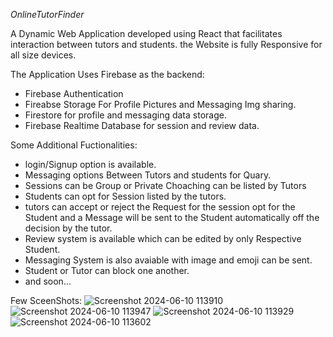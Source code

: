 *OnlineTutorFinder*

A Dynamic Web Application developed using React that facilitates interaction between tutors and students.
the Website is fully Responsive for all size devices.

The Application Uses Firebase as the backend:

  - Firebase Authentication
  - Fireabse Storage For Profile Pictures and Messaging Img sharing.
  - Firestore for profile and messaging data storage.
  - Firebase Realtime Database for session and review data.

Some Additional Fuctionalities: 
  - login/Signup option is available. 
  - Messaging options Between Tutors and students for Quary.
  - Sessions can be Group or Private Choaching can be listed by Tutors
  - Students can opt for Session listed by the tutors.
  - tutors can accept or reject the Request for the session opt for the Student and a Message will be sent to the Student automatically off the decision by the tutor.
  - Review system is available which can be edited by only Respective Student.
  - Messaging System is also avaiable with image and emoji can be sent.
  - Student or Tutor can block one another.
  - and soon...

 Few SceenShots:
![Screenshot 2024-06-10 113910](https://github.com/simonmhp/OnlineTutorFinder/assets/78194374/696958f4-3a4c-4681-9748-62dd6949f132)
![Screenshot 2024-06-10 113947](https://github.com/simonmhp/OnlineTutorFinder/assets/78194374/5dced95e-09f5-4be2-95e6-f4fab6ebd0e8)
![Screenshot 2024-06-10 113929](https://github.com/simonmhp/OnlineTutorFinder/assets/78194374/822dc1d4-a638-4295-a1c3-8250c5477da3)
![Screenshot 2024-06-10 113602](https://github.com/simonmhp/OnlineTutorFinder/assets/78194374/2348a1be-b92b-47c2-b391-769acaa14fe2)
